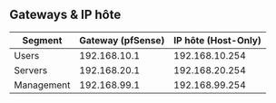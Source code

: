 ## Gateways & IP hôte

| Segment    | Gateway (pfSense) | IP hôte (Host-Only) |
| ---------- | ----------------- | ------------------- |
| Users      | 192.168.10.1      | 192.168.10.254      |
| Servers    | 192.168.20.1      | 192.168.20.254      |
| Management | 192.168.99.1      | 192.168.99.254      |
